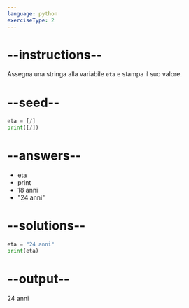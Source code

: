 ```yaml
---
language: python
exerciseType: 2
---
```


# --instructions--

Assegna una stringa alla variabile `eta` e stampa il suo valore.

# --seed--

```python
eta = [/]
print([/])
```

# --answers--

- eta
- print
- 18 anni
- "24 anni"

# --solutions--

```python
eta = "24 anni"
print(eta)
```

# --output--

24 anni

